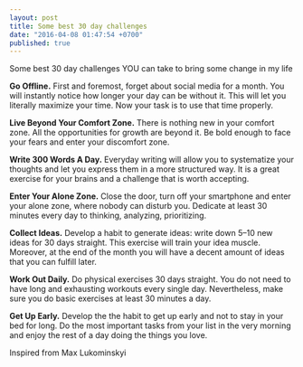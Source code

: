 ```yaml
---
layout: post
title: Some best 30 day challenges
date: "2016-04-08 01:47:54 +0700"
published: true
---
```


Some best 30 day challenges YOU can take to bring some change in my life

**Go Offline.** First and foremost, forget about social media for a month. You will instantly notice how longer your day can be without it. This will let you literally maximize your time. Now your task is to use that time properly.

**Live Beyond Your Comfort Zone.** There is nothing new in your comfort zone. All the opportunities for growth are beyond it. Be bold enough to face your fears and enter your discomfort zone.

**Write 300 Words A Day.** Everyday writing will allow you to systematize your thoughts and let you express them in a more structured way. It is a great exercise for your brains and a challenge that is worth accepting.

**Enter Your Alone Zone.** Close the door, turn off your smartphone and enter your alone zone, where nobody can disturb you. Dedicate at least 30 minutes every day to thinking, analyzing, prioritizing.

**Collect Ideas.** Develop a habit to generate ideas: write down 5–10 new ideas for 30 days straight. This exercise will train your idea muscle. Moreover, at the end of the month you will have a decent amount of ideas that you can fulfill later.

**Work Out Daily.** Do physical exercises 30 days straight. You do not need to have long and exhausting workouts every single day. Nevertheless, make sure you do basic exercises at least 30 minutes a day.

**Get Up Early.** Develop the the habit to get up early and not to stay in your bed for long. Do the most important tasks from your list in the very morning and enjoy the rest of a day doing the things you love.


Inspired from Max Lukominskyi
